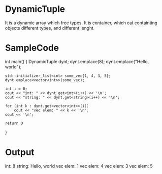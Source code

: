# DynamicTuple
It is a dynamic array which free types.
It is container, which cat containting objects different types, and different lenght.

# SampleCode

int main() {
    DynamicTuple dynt;
    dynt.emplace<int>(8);
    dynt.emplace<string>("Hello, world");

    std::initializer_list<int> some_vec{1, 4, 3, 5};
    dynt.emplace<vector<int>>(some_vec);

    int i = 0;
    cout << "int: " << dynt.get<int>(i++) << '\n';
    cout << "string: " << dynt.get<string>(i++) << '\n';

    for (int k : dynt.get<vector<int>>(i))
        cout << "vec elem: " << k << '\n';
    cout << '\n';
  
    return 0
}

# Output
int: 8
string: Hello, world
vec elem: 1
vec elem: 4
vec elem: 3
vec elem: 5
